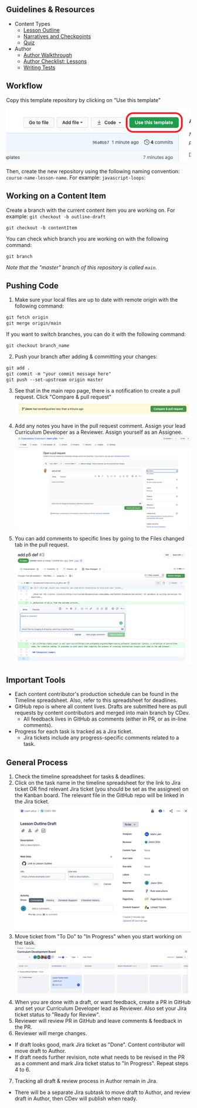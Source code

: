 ## Guidelines & Resources
* Content Types
  * [Lesson Outline](lessons/outline-guidelines.md)
  * [Narratives and Checkpoints](lessons/narratives-and-checkpoints-guidelines.md)
  * [Quiz](quiz.md)
* Author
  * [Author Walkthrough](author-walkthrough.md)
  * [Author Checklist: Lessons](author-checklist.md)
  * [Writing Tests](test.md)

## Workflow

Copy this template repository by clicking on "Use this template"

![](_img/use-this-template.png)

Then, create the new repository using the following naming convention: `course-name-lesson-name`. For example: `javascript-loops`:

## Working on a Content Item

Create a branch with the current content item you are working on. For example: `git checkout -b outline-draft`
```
git checkout -b contentItem
```
You can check which branch you are working on with the following command:
```
git branch
```
*Note that the "master" branch of this repository is called `main`.*

## Pushing Code

1. Make sure your local files are up to date with remote origin with the following command:
```
git fetch origin
git merge origin/main
```
If you want to switch branches, you can do it with the following command:
```
git checkout branch_name
```

2. Push your branch after adding & committing your changes:
```
git add .
git commit -m "your commit message here"
git push --set-upstream origin master
```

3. See that in the main repo page, there is a notification to create a pull request. Click "Compare & pull request"
![Image of compare & pull request banner](_img/compare_pr.png)

4. Add any notes you have in the pull request comment. Assign your lead Curriculum Developer as a Reviewer. Assign yourself as an Assignee. 
![Image of PR page](_img/pr_comments.png)

5. You can add comments to specific lines by going to the Files changed tab in the pull request.
![Image of line comment](_img/pr_line_comment.png)

## Important Tools
* Each content contributor's production schedule can be found in the Timeline spreadsheet. Also, refer to this spreadsheet for deadlines.
* GitHub repo is where all content lives. Drafts are submitted here as pull requests by content contributors and merged into main branch by CDev. 
  * All feedback lives in GitHub as comments (either in PR, or as in-line comments).
* Progress for each task is tracked as a Jira ticket.
  * Jira tickets include any progress-specific comments related to a task.

## General Process
1. Check the timeline spreadsheet for tasks & deadlines.
2. Click on the task name in the timeline spreadsheet for the link to Jira ticket OR find relevant Jira ticket (you should be set as the assignee) on the Kanban board. The relevant file in the GitHub repo will be linked in the Jira ticket.
![Image of Jira ticket](_img/jira_ticket.png)
3. Move ticket from "To Do" to "In Progress" when you start working on the task.
![Image of Kanban board, ticket in progress](_img/jira_in_progress.png)
4. When you are done with a draft, or want feedback, create a PR in GitHub and set your Curriculum Developer lead as Reviewer. Also set your Jira ticket status to "Ready for Review".
5. Reviewer will review PR in GitHub and leave comments & feedback in the PR.
6. Reviewer will merge changes.
  * If draft looks good, mark Jira ticket as "Done". Content contributor will move draft to Author.
  * If draft needs further revision, note what needs to be revised in the PR as a comment and mark Jira ticket status to "In Progress". Repeat steps 4 to 6.
7. Tracking all draft & review process in Author remain in Jira.
  * There will be a separate Jira subtask to move draft to Author, and review draft in Author, then CDev will publish when ready.
